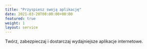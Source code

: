 ```yaml
---
title: "Przyspiesz swoją aplikację"
date: 2021-03-20T00:00:00+00:00
featured: true
weight: 1
layout: service
---
```


Twórz, zabezpieczaj i dostarczaj wydajniejsze aplikacje internetowe.
